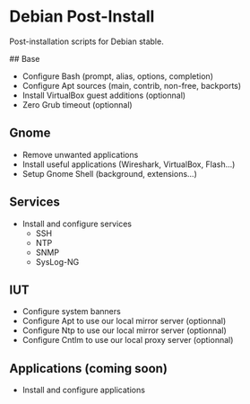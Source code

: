 # Debian Post-Install

Post-installation scripts for Debian stable.

## Base

  - Configure Bash (prompt, alias, options, completion)
  - Configure Apt sources (main, contrib, non-free, backports)
  - Install VirtualBox guest additions (optionnal)
  - Zero Grub timeout (optionnal)

## Gnome

  - Remove unwanted applications
  - Install useful applications (Wireshark, VirtualBox, Flash...)
  - Setup Gnome Shell (background, extensions...)

## Services

  - Install and configure services
    - SSH
    - NTP
    - SNMP
    - SysLog-NG

## IUT

  - Configure system banners
  - Configure Apt to use our local mirror server (optionnal)
  - Configure Ntp to use our local mirror server (optionnal)
  - Configure Cntlm to use our local proxy server (optionnal)

## Applications (coming soon)

  - Install and configure applications
